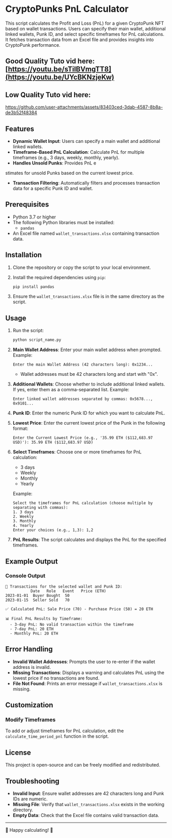 
# CryptoPunks PnL Calculator

This script calculates the Profit and Loss (PnL) for a given CryptoPunk NFT based on wallet transactions. Users can specify their main wallet, additional linked wallets, Punk ID, and select specific timeframes for PnL calculations. It fetches transaction data from an Excel file and provides insights into CryptoPunk performance.

## Good Quality Tuto vid here: [https://youtu.be/sTiIBVmgTT8](https://youtu.be/UYcBKNzjeKw)

## Low Quality Tuto vid here:
https://github.com/user-attachments/assets/83403ced-3dab-4587-8b8a-de3b52f48384

## Features

- **Dynamic Wallet Input**: Users can specify a main wallet and additional linked wallets.
- **Timeframe-Based PnL Calculation**: Calculate PnL for multiple timeframes (e.g., 3 days, weekly, monthly, yearly).
- **Handles Unsold Punks**: Provides PnL e



stimates for unsold Punks based on the current lowest price.
- **Transaction Filtering**: Automatically filters and processes transaction data for a specific Punk ID and wallet.

## Prerequisites

- Python 3.7 or higher
- The following Python libraries must be installed:
  - `pandas`
- An Excel file named `wallet_transactions.xlsx` containing transaction data.

## Installation

1. Clone the repository or copy the script to your local environment.

2. Install the required dependencies using `pip`:

   ```bash
   pip install pandas
   ```

3. Ensure the `wallet_transactions.xlsx` file is in the same directory as the script.

## Usage

1. Run the script:

   ```bash
   python script_name.py
   ```

2. **Main Wallet Address**: Enter your main wallet address when prompted. Example:

   ```
   Enter the main Wallet Address (42 characters long): 0x1234...
   ```

   - Wallet addresses must be 42 characters long and start with "0x".

3. **Additional Wallets**: Choose whether to include additional linked wallets. If yes, enter them as a comma-separated list. Example:

   ```
   Enter linked wallet addresses separated by commas: 0x5678..., 0x9101...
   ```

4. **Punk ID**: Enter the numeric Punk ID for which you want to calculate PnL.

5. **Lowest Price**: Enter the current lowest price of the Punk in the following format:

   ```
   Enter the Current Lowest Price (e.g., '35.99 ETH ($112,683.97 USD)'): 35.99 ETH ($112,683.97 USD)
   ```

6. **Select Timeframes**: Choose one or more timeframes for PnL calculation:

   - 3 days
   - Weekly
   - Monthly
   - Yearly

   Example:

   ```
   Select the timeframes for PnL calculation (choose multiple by separating with commas):
   1. 3 days
   2. Weekly
   3. Monthly
   4. Yearly
   Enter your choices (e.g., 1,3): 1,2
   ```

7. **PnL Results**: The script calculates and displays the PnL for the specified timeframes.

## Example Output

### Console Output

```
📜 Transactions for the selected wallet and Punk ID:
           Date   Role   Event   Price (ETH)
2023-01-01  Buyer Bought  50
2023-01-15  Seller Sold   70

✅ Calculated PnL: Sale Price (70) - Purchase Price (50) = 20 ETH

📊 Final PnL Results by Timeframe:
  - 3-day PnL: No valid transaction within the timeframe
  - 7-day PnL: 20 ETH
  - Monthly PnL: 20 ETH
```

## Error Handling

- **Invalid Wallet Addresses**: Prompts the user to re-enter if the wallet address is invalid.
- **Missing Transactions**: Displays a warning and calculates PnL using the lowest price if no transactions are found.
- **File Not Found**: Prints an error message if `wallet_transactions.xlsx` is missing.

## Customization

### Modify Timeframes

To add or adjust timeframes for PnL calculation, edit the `calculate_time_period_pnl` function in the script.

## License

This project is open-source and can be freely modified and redistributed.

## Troubleshooting

- **Invalid Input**: Ensure wallet addresses are 42 characters long and Punk IDs are numeric.
- **Missing File**: Verify that `wallet_transactions.xlsx` exists in the working directory.
- **Empty Data**: Check that the Excel file contains valid transaction data.

---

🧮 Happy calculating! 🧮

